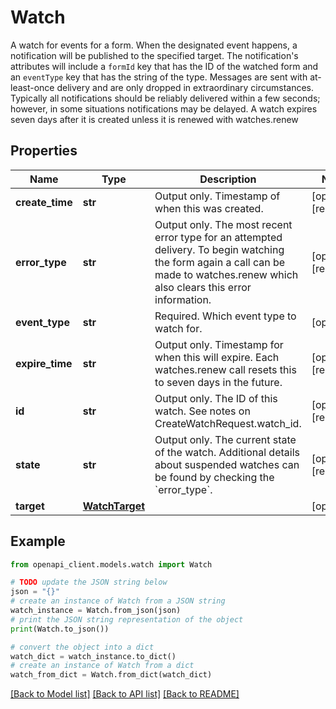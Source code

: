 # Watch

A watch for events for a form. When the designated event happens, a notification will be published to the specified target. The notification's attributes will include a `formId` key that has the ID of the watched form and an `eventType` key that has the string of the type. Messages are sent with at-least-once delivery and are only dropped in extraordinary circumstances. Typically all notifications should be reliably delivered within a few seconds; however, in some situations notifications may be delayed. A watch expires seven days after it is created unless it is renewed with watches.renew

## Properties

Name | Type | Description | Notes
------------ | ------------- | ------------- | -------------
**create_time** | **str** | Output only. Timestamp of when this was created. | [optional] [readonly] 
**error_type** | **str** | Output only. The most recent error type for an attempted delivery. To begin watching the form again a call can be made to watches.renew which also clears this error information. | [optional] [readonly] 
**event_type** | **str** | Required. Which event type to watch for. | [optional] 
**expire_time** | **str** | Output only. Timestamp for when this will expire. Each watches.renew call resets this to seven days in the future. | [optional] [readonly] 
**id** | **str** | Output only. The ID of this watch. See notes on CreateWatchRequest.watch_id. | [optional] [readonly] 
**state** | **str** | Output only. The current state of the watch. Additional details about suspended watches can be found by checking the &#x60;error_type&#x60;. | [optional] [readonly] 
**target** | [**WatchTarget**](WatchTarget.md) |  | [optional] 

## Example

```python
from openapi_client.models.watch import Watch

# TODO update the JSON string below
json = "{}"
# create an instance of Watch from a JSON string
watch_instance = Watch.from_json(json)
# print the JSON string representation of the object
print(Watch.to_json())

# convert the object into a dict
watch_dict = watch_instance.to_dict()
# create an instance of Watch from a dict
watch_from_dict = Watch.from_dict(watch_dict)
```
[[Back to Model list]](../README.md#documentation-for-models) [[Back to API list]](../README.md#documentation-for-api-endpoints) [[Back to README]](../README.md)


